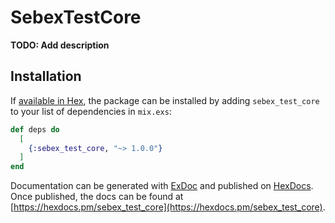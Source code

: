 # SebexTestCore

**TODO: Add description**

## Installation

If [available in Hex](https://hex.pm/docs/publish), the package can be installed
by adding `sebex_test_core` to your list of dependencies in `mix.exs`:

```elixir
def deps do
  [
	{:sebex_test_core, "~> 1.0.0"}
  ]
end
```

Documentation can be generated with [ExDoc](https://github.com/elixir-lang/ex_doc)
and published on [HexDocs](https://hexdocs.pm). Once published, the docs can
be found at [https://hexdocs.pm/sebex_test_core](https://hexdocs.pm/sebex_test_core).

